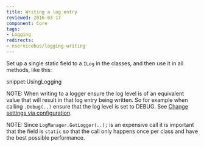```yaml
---
title: Writing a log entry
reviewed: 2016-03-17
component: Core
tags:
- Logging
redirects:
- nservicebus/logging-writing
---
```


Set up a single static field to a `ILog` in the classes, and then use it in all methods, like this:

snippet:UsingLogging

NOTE: When writing to a logger ensure the log level is of an equivalent value that will result in that log entry being written. So for example when calling `.Debug(..)` ensure that the log level is set to DEBUG. See [Change settings via configuration](/nservicebus/logging/#changing-the-defaults).

NOTE: Since `LogManager.GetLogger(..);` is an expensive call it is important that the field is `static` so that the call only happens once per class and have the best possible performance.
